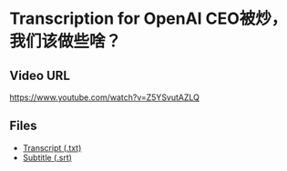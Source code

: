 # Transcription for OpenAI CEO被炒，我们该做些啥？
## Video URL
https://www.youtube.com/watch?v=Z5YSvutAZLQ
 
## Files
- [Transcript (.txt)](./transcript.txt)
- [Subtitle (.srt)](./transcript.srt)
